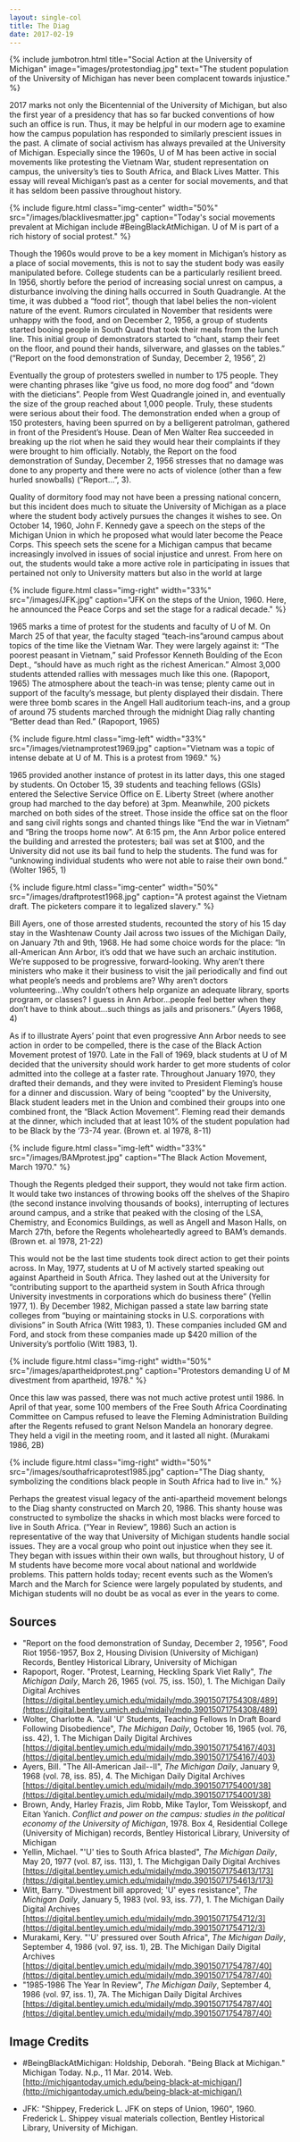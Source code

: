```yaml
---
layout: single-col
title: The Diag
date: 2017-02-19
---
```

{% include jumbotron.html
title="Social Action at the University of Michigan"
image="images/protestondiag.jpg"
text="The student population of the University of Michigan has never been complacent towards injustice." %}

2017 marks not only the Bicentennial of the University of Michigan, but also the first year of a presidency that has so far bucked conventions of how such an office is run. Thus, it may be helpful in our modern age to examine how the campus population has responded to similarly prescient issues in the past. A climate of social activism has always prevailed at the University of Michigan. Especially since the 1960s, U of M has been active in social movements like protesting the Vietnam War, student representation on campus, the university’s ties to South Africa, and Black Lives Matter. This essay will reveal Michigan’s past as a center for social movements, and that it has seldom been passive throughout history.

{% include figure.html class="img-center" width="50%" src="/images/blacklivesmatter.jpg" caption="Today's social movements prevalent at Michigan include #BeingBlackAtMichigan. U of M is part of a rich history of social protest." %}

Though the 1960s would prove to be a key moment in Michigan’s history as a place of social movements, this is not to say the student body was easily manipulated before. College students can be a particularly resilient breed. In 1956, shortly before the period of increasing social unrest on campus, a disturbance involving the dining halls occurred in South Quadrangle. At the time, it was dubbed a “food riot”, though that label belies the non-violent nature of the event. Rumors circulated in November that residents were unhappy with the food, and on December 2, 1956, a group of students started booing people in South Quad that took their meals from the lunch line. This initial group of demonstrators started to “chant, stamp their feet on the floor, and pound their hands, silverware, and glasses on the tables.” (“Report on the food demonstration of Sunday, December 2, 1956”, 2)

Eventually the group of protesters swelled in number to 175 people. They were chanting phrases like “give us food, no more dog food” and “down with the dieticians”. People from West Quadrangle joined in, and eventually the size of the group reached about 1,000 people. Truly, these students were serious about their food. The demonstration ended when a group of 150 protesters, having been spurred on by a belligerent patrolman, gathered in front of the President’s House. Dean of Men Walter Rea succeeded in breaking up the riot when he said they would hear their complaints if they were brought to him officially. Notably, the Report on the food demonstration of Sunday, December 2, 1956 stresses that no damage was done to any property and there were no acts of violence (other than a few hurled snowballs) (“Report…”, 3).

Quality of dormitory food may not have been a pressing national concern, but this incident does much to situate the University of Michigan as a place where the student body actively pursues the changes it wishes to see. On October 14, 1960, John F. Kennedy gave a speech on the steps of the Michigan Union in which he proposed what would later become the Peace Corps. This speech sets the scene for a Michigan campus that became increasingly involved in issues of social injustice and unrest. From here on out, the students would take a more active role in participating in issues that pertained not only to University matters but also in the world at large

{% include figure.html class="img-right" width="33%" src="/images/JFK.jpg" caption="JFK on the steps of the Union, 1960. Here, he announced the Peace Corps and set the stage for a radical decade." %}

1965 marks a time of protest for the students and faculty of U of M. On March 25 of that year, the faculty staged “teach-ins”around campus about topics of the time like the Vietnam War. They were largely against it: “The poorest peasant in Vietnam,” said Professor Kenneth Boulding of the Econ Dept., “should have as much right as the richest American.” Almost 3,000 students attended rallies with messages much like this one. (Rapoport, 1965) The atmosphere about the teach-in was tense; plenty came out in support of the faculty’s message, but plenty displayed their disdain. There were three bomb scares in the Angell Hall auditorium teach-ins, and a group of around 75 students marched through the midnight Diag rally chanting “Better dead than Red.” (Rapoport, 1965)

{% include figure.html class="img-left" width="33%" src="/images/vietnamprotest1969.jpg" caption="Vietnam was a topic of intense debate at U of M. This is a protest from 1969." %}

1965 provided another instance of protest in its latter days, this one staged by students. On October 15, 39 students and teaching fellows (GSIs) entered the Selective Service Office on E. Liberty Street (where another group had marched to the day before) at 3pm. Meanwhile, 200 pickets marched on both sides of the street. Those inside the office sat on the floor and sang civil rights songs and chanted things like “End the war in Vietnam” and “Bring the troops home now”. At 6:15 pm, the Ann Arbor police entered the building and arrested the protesters; bail was set at $100, and the University did not use its bail fund to help the students. The fund was for “unknowing individual students who were not able to raise their own bond.” (Wolter 1965, 1)

{% include figure.html class="img-center" width="50%" src="/images/draftprotest1968.jpg" caption="A protest against the Vietnam draft. The picketers compare it to legalized slavery." %}

Bill Ayers, one of those arrested students, recounted the story of his 15 day stay in the Washtenaw County Jail across two issues of the Michigan Daily, on January 7th and 9th, 1968. He had some choice words for the place: “In all-American Ann Arbor, it’s odd that we have such an archaic institution. We’re supposed to be progressive, forward-looking. Why aren’t there ministers who make it their business to visit the jail periodically and find out what people’s needs and problems are? Why aren’t doctors volunteering...Why couldn’t others help organize an adequate library, sports program, or classes? I guess in Ann Arbor...people feel better when they don’t have to think about...such things as jails and prisoners.” (Ayers 1968, 4)

As if to illustrate Ayers’ point that even progressive Ann Arbor needs to see action in order to be compelled, there is the case of the Black Action Movement protest of 1970. Late in the Fall of 1969, black students at U of M decided that the university should work harder to get more students of color admitted into the college at a faster rate. Throughout January 1970, they drafted their demands, and they were invited to President Fleming’s house for a dinner and discussion. Wary of being “coopted” by the University, Black student leaders met in the Union and combined their groups into one combined front, the “Black Action Movement”. Fleming read their demands at the dinner, which included that at least 10% of the student population had to be Black by the ‘73-74 year. (Brown et. al 1978, 8-11)

{% include figure.html class="img-left" width="33%" src="/images/BAMprotest.jpg" caption="The Black Action Movement, March 1970." %}

Though the Regents pledged their support, they would not take firm action. It would take two instances of throwing books off the shelves of the Shapiro (the second instance involving thousands of books), interrupting of lectures around campus, and a strike that peaked with the closing of the LSA, Chemistry, and Economics Buildings, as well as Angell and Mason Halls, on March 27th, before the Regents wholeheartedly agreed to BAM’s demands. (Brown et. al 1978, 21-22)

This would not be the last time students took direct action to get their points across. In May, 1977, students at U of M actively started speaking out against Apartheid in South Africa. They lashed out at the University for “contributing support to the apartheid system in South Africa through University investments in corporations which do business there” (Yellin 1977, 1). By December 1982, Michigan passed a state law barring state colleges from “buying or maintaining stocks in U.S. corporations with divisions” in South Africa (Witt 1983, 1). These companies included GM and Ford, and stock from these companies made up $420 million of the University’s portfolio (Witt 1983, 1).

{% include figure.html class="img-right" width="50%" src="/images/apartheidprotest.png" caption="Protestors demanding U of M divestment from apartheid, 1978." %}

Once this law was passed, there was not much active protest until 1986. In April of that year, some 100 members of the Free South Africa Coordinating Committee on Campus refused to leave the Fleming Administration Building after the Regents refused to grant Nelson Mandela an honorary degree. They held a vigil in the meeting room, and it lasted all night. (Murakami 1986, 2B)

{% include figure.html class="img-right" width="50%" src="/images/southafricaprotest1985.jpg" caption="The Diag shanty, symbolizing the conditions black people in South Africa had to live in." %}

 Perhaps the greatest visual legacy of the anti-apartheid movement belongs to the Diag shanty constructed on March 20, 1986. This shanty house was constructed to symbolize the shacks in which most blacks were forced to live in South Africa. (“Year in Review”, 1986) Such an action is representative of the way that University of Michigan students handle social issues. They are a vocal group who point out injustice when they see it. They began with issues within their own walls, but throughout history, U of M students have become more vocal about national and worldwide problems. This pattern holds today; recent events such as the Women’s March and the March for Science were largely populated by students, and Michigan students will no doubt be as vocal as ever in the years to come.
 
 ## Sources
 
 - "Report on the food demonstration of Sunday, December 2, 1956", Food Riot 1956-1957, Box 2, Housing Division (University of Michigan) Records, Bentley Historical Library, University of Michigan
 - Rapoport, Roger. "Protest, Learning, Heckling Spark Viet Rally", *The Michigan Daily*, March 26, 1965 (vol. 75, iss. 150), 1. The Michigan Daily Digital Archives [https://digital.bentley.umich.edu/midaily/mdp.39015071754308/489](https://digital.bentley.umich.edu/midaily/mdp.39015071754308/489)
 - Wolter, Charlotte A. "Jail 'U' Students, Teaching Fellows In Draft Board Following Disobedience", *The Michigan Daily*, October 16, 1965 (vol. 76, iss. 42), 1. The Michigan Daily Digital Archives [https://digital.bentley.umich.edu/midaily/mdp.39015071754167/403](https://digital.bentley.umich.edu/midaily/mdp.39015071754167/403)
 - Ayers, Bill. "The All-American Jail--II", *The Michigan Daily*, January 9, 1968 (vol. 78, iss. 85), 4. The Michigan Daily Digital Archives [https://digital.bentley.umich.edu/midaily/mdp.39015071754001/38](https://digital.bentley.umich.edu/midaily/mdp.39015071754001/38)
 - Brown, Andy, Harley Frazis, Jim Robb, Mike Taylor, Tom Weisskopf, and Eitan Yanich. *Conflict and power on the campus: studies in the political economy of the University of Michigan*, 1978. Box 4, Residential College (University of Michigan) records, Bentley Historical Library, University of Michigan
 - Yellin, Michael. "'U' ties to South Africa blasted", *The Michigan Daily*, May 20, 1977 (vol. 87, iss. 113), 1. The Michgigan Daily Digital Archives [https://digital.bentley.umich.edu/midaily/mdp.39015071754613/173](https://digital.bentley.umich.edu/midaily/mdp.39015071754613/173)
 - Witt, Barry. "Divestment bill approved; 'U' eyes resistance", *The Michigan Daily*, January 5, 1983 (vol. 93, iss. 77), 1. The Michigan Daily Digital Archives [https://digital.bentley.umich.edu/midaily/mdp.39015071754712/3](https://digital.bentley.umich.edu/midaily/mdp.39015071754712/3)
 - Murakami, Kery. "'U' pressured over South Africa", *The Michigan Daily*, September 4, 1986 (vol. 97, iss. 1), 2B. The Michigan Daily Digital Archives [https://digital.bentley.umich.edu/midaily/mdp.39015071754787/40](https://digital.bentley.umich.edu/midaily/mdp.39015071754787/40)
 - "1985-1986 The Year In Review", *The Michigan Daily*, September 4, 1986 (vol. 97, iss. 1), 7A. The Michigan Daily Digital Archives [https://digital.bentley.umich.edu/midaily/mdp.39015071754787/40](https://digital.bentley.umich.edu/midaily/mdp.39015071754787/40)

## Image Credits

- #BeingBlackAtMichigan: Holdship, Deborah. "Being Black at Michigan." Michigan Today. N.p., 11 Mar. 2014. Web. [http://michigantoday.umich.edu/being-black-at-michigan/](http://michigantoday.umich.edu/being-black-at-michigan/)

- JFK: "Shippey, Frederick L. JFK on steps of Union, 1960", 1960. Frederick L. Shippey visual materials collection, Bentley Historical Library, University of Michigan. 
